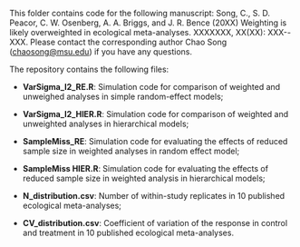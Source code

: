 This folder contains code for the following manuscript: Song, C., S. D. Peacor, C. W. Osenberg, A. A. Briggs, and J. R. Bence (20XX) Weighting is likely overweighted in ecological meta-analyses. XXXXXXX, XX(XX): XXX--XXX. Please contact the corresponding author Chao Song (chaosong@msu.edu) if you have any questions.

The repository contains the following files:

* **VarSigma_I2_RE.R**: Simulation code for comparison of weighted and unweighed analyses in simple random-effect models;
* **VarSigma_I2_HIER.R**: Simulation code for comparison of weighted and unweighted analyses in hierarchical models;

* **SampleMiss_RE**: Simulation code for evaluating the effects of reduced sample size in weighted analyses in random effect model;

* **SampleMiss HIER.R**: Simulation code for evaluating the effects of reduced sample size in weighted analysis in hierarchical models;

* **N_distribution.csv**: Number of within-study replicates in 10 published ecological meta-analyses;

* **CV_distribution.csv**: Coefficient of variation of the response in control and treatment in 10 published ecological meta-analyses.
